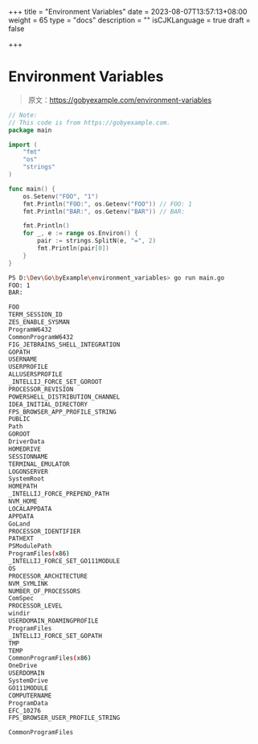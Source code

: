 +++
title = "Environment Variables"
date = 2023-08-07T13:57:13+08:00
weight = 65
type = "docs"
description = ""
isCJKLanguage = true
draft = false

+++

# Environment Variables

> 原文：https://gobyexample.com/environment-variables

```go
// Note:
// This code is from https://gobyexample.com.
package main

import (
	"fmt"
	"os"
	"strings"
)

func main() {
	os.Setenv("FOO", "1")
	fmt.Println("FOO:", os.Getenv("FOO")) // FOO: 1
	fmt.Println("BAR:", os.Getenv("BAR")) // BAR: 

	fmt.Println()
	for _, e := range os.Environ() {
		pair := strings.SplitN(e, "=", 2)
		fmt.Println(pair[0])
	}
}

```



```bash
PS D:\Dev\Go\byExample\environment_variables> go run main.go  
FOO: 1
BAR:

FOO
TERM_SESSION_ID
ZES_ENABLE_SYSMAN
ProgramW6432
CommonProgramW6432
FIG_JETBRAINS_SHELL_INTEGRATION
GOPATH
USERNAME
USERPROFILE
ALLUSERSPROFILE
_INTELLIJ_FORCE_SET_GOROOT
PROCESSOR_REVISION
POWERSHELL_DISTRIBUTION_CHANNEL
IDEA_INITIAL_DIRECTORY
FPS_BROWSER_APP_PROFILE_STRING
PUBLIC
Path
GOROOT
DriverData
HOMEDRIVE
SESSIONNAME
TERMINAL_EMULATOR
LOGONSERVER
SystemRoot
HOMEPATH
_INTELLIJ_FORCE_PREPEND_PATH
NVM_HOME
LOCALAPPDATA
APPDATA
GoLand
PROCESSOR_IDENTIFIER
PATHEXT
PSModulePath
ProgramFiles(x86)
_INTELLIJ_FORCE_SET_GO111MODULE
OS
PROCESSOR_ARCHITECTURE
NVM_SYMLINK
NUMBER_OF_PROCESSORS
ComSpec
PROCESSOR_LEVEL
windir
USERDOMAIN_ROAMINGPROFILE
ProgramFiles
_INTELLIJ_FORCE_SET_GOPATH
TMP
TEMP
CommonProgramFiles(x86)
OneDrive
USERDOMAIN
SystemDrive
GO111MODULE
COMPUTERNAME
ProgramData
EFC_10276
FPS_BROWSER_USER_PROFILE_STRING

CommonProgramFiles

```

